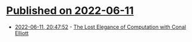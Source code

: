 # [Published on 2022-06-11](index.md)

* [2022-06-11, 20:47:52](https://news.ycombinator.com/item?id=31708224) - [The Lost Elegance of Computation with Conal Elliott](https://www.typetheoryforall.com/2022/05/09/17-The-Lost-Elegance-of-Computation-(Conal-Elliott).html#1fe23b61)
